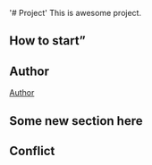 '# Project'
This is awesome project.
## How to start”
## Author
[Author](author.md)
## Some new section here
## Conflict
